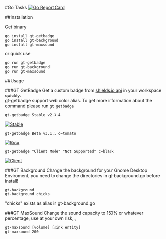 #Go Tasks
[![Go Report Card](https://goreportcard.com/badge/github.com/djap96/gotasks)](https://goreportcard.com/report/github.com/djap96/gotasks)

##Installation

Get binary
```
go install gt-getbadge
go install gt-background
go install gt-maxsound
```
or quick use
```
go run gt-getbadge
go run gt-background
go run gt-maxsound
```

##Usage


###GT GetBadge
Get a custom badge from [shields.io api](http://shields.io) in your workspace quickly.  
gt-getbadge support web color alias.
To get more information about the command please run `gt-getbadge`

```
gt-getbadge Stable v2.3.4
```
[![Stable](http://djap96.github.io/gotasks/assets/stable.svg)](#)

```
gt-getbadge Beta v3.1.1 c=tomato
```
[![Beta](http://djap96.github.io/gotasks/assets/beta.svg)](#)


```
gt-getbadge "Client Mode" "Not Supported" c=black
```
[![Client](http://djap96.github.io/gotasks/assets/client.svg)](#)

###GT Background
Change the background for your Gnome Desktop Enviroment, you need to change the directories in gt-background.go before install!

```
gt-background
gt-background chicks
```
"chicks" exists as alias in gt-background.go

###GT MaxSound
Change the sound capacity to 150% or whatever percentage, use at your own risk,,,
```
gt-maxsound [volume] [sink entity]
gt-maxsound 200
```

